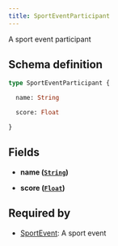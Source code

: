 ```yaml
---
title: SportEventParticipant
---
```


A sport event participant

## Schema definition
```graphql
type SportEventParticipant {

  name: String

  score: Float

}
```

## Fields

* **name ([`String`](graphql/schema/string.md))**


* **score ([`Float`](graphql/schema/float.md))**



## Required by
* [SportEvent](graphql/schema/sportevent.md): A sport event
